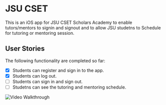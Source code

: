# JSU CSET

This is an iOS app for JSU CSET Scholars Academy to enable tutors/mentors to signin and signout and to allow JSU studetns to Schedule for tutoring or mentoring session. 

## User Stories

The following functionality are completed so far:

- [x] Students can register and sign in to the app.
- [x] Students can log out.
- [ ] Students can sign in and sign out.
- [ ] Studetns can see the tutoring and mentoring schedule. 

<img src='' title='' width='' alt='Video Walkthrough' />
